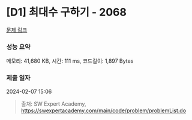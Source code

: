 # [D1] 최대수 구하기 - 2068 

[문제 링크](https://swexpertacademy.com/main/code/problem/problemDetail.do?contestProbId=AV5QQhbqA4QDFAUq) 

### 성능 요약

메모리: 41,680 KB, 시간: 111 ms, 코드길이: 1,897 Bytes

### 제출 일자

2024-02-07 15:06



> 출처: SW Expert Academy, https://swexpertacademy.com/main/code/problem/problemList.do
